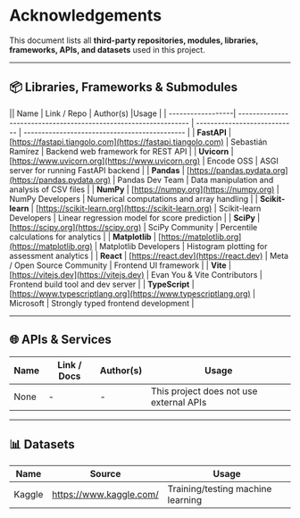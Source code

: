 # Acknowledgements

This document lists all **third-party repositories, modules, libraries, frameworks, APIs, and datasets** used in this project.  

---

## 📦 Libraries, Frameworks & Submodules
|| Name                | Link / Repo                                                                           | Author(s)       |Usage                                        |
| ------------------| ---------------------------------------------------------------- | ---------------------------- | --------------------------------------------- |
| **FastAPI**       | [https://fastapi.tiangolo.com](https://fastapi.tiangolo.com)  | Sebastián Ramírez            | Backend web framework for REST API            |
| **Uvicorn**       | [https://www.uvicorn.org](https://www.uvicorn.org)             | Encode OSS                   | ASGI server for running FastAPI backend       |
| **Pandas**        | [https://pandas.pydata.org](https://pandas.pydata.org)        | Pandas Dev Team              | Data manipulation and analysis of CSV files   |
| **NumPy**        | [https://numpy.org](https://numpy.org)                                | NumPy Developers             | Numerical computations and array handling     |
| **Scikit-learn** | [https://scikit-learn.org](https://scikit-learn.org)                    | Scikit-learn Developers      | Linear regression model for score prediction  |
| **SciPy**           | [https://scipy.org](https://scipy.org)                           | SciPy Community              | Percentile calculations for analytics         |
| **Matplotlib**  | [https://matplotlib.org](https://matplotlib.org)                   | Matplotlib Developers        | Histogram plotting for assessment analytics   |
| **React**           | [https://react.dev](https://react.dev)                                   | Meta / Open Source Community | Frontend UI framework                         |
| **Vite**             | [https://vitejs.dev](https://vitejs.dev)                               | Evan You & Vite Contributors | Frontend build tool and dev server            |
| **TypeScript**  | [https://www.typescriptlang.org](https://www.typescriptlang.org) | Microsoft                    | Strongly typed frontend development           |


---

## 🌐 APIs & Services
| Name          | Link / Docs                                   | Author(s)      | Usage                             |
|---------------|------------------------------------|----------------|--------------------------------------------|
None              | -                                                  | -                     | This project does not use external APIs |
---

## 📊 Datasets
| Name          | Source                              | Usage                             |
|---------------|-------------------------------------|-----------------------------------|
| Kaggle         | https://www.kaggle.com/   | Training/testing machine learning |
